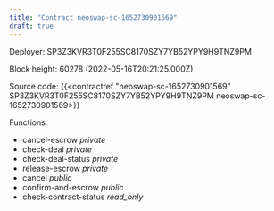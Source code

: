 ```yaml
---
title: "Contract neoswap-sc-1652730901569"
draft: true
---
```

Deployer: SP3Z3KVR3T0F255SC8170SZY7YB52YPY9H9TNZ9PM


 



Block height: 60278 (2022-05-16T20:21:25.000Z)

Source code: {{<contractref "neoswap-sc-1652730901569" SP3Z3KVR3T0F255SC8170SZY7YB52YPY9H9TNZ9PM neoswap-sc-1652730901569>}}

Functions:

* cancel-escrow _private_
* check-deal _private_
* check-deal-status _private_
* release-escrow _private_
* cancel _public_
* confirm-and-escrow _public_
* check-contract-status _read_only_
